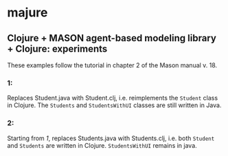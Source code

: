 majure
====

## Clojure + MASON agent-based modeling library + Clojure: experiments 

These examples follow the tutorial in chapter 2 of the Mason manual v.
18.

### 1:

Replaces Student.java with Student.clj, i.e. reimplements the `Student`
class in Clojure.  The `Students` and `StudentsWithUI` classes are
still written in Java.

### 2:

Starting from *1*, replaces Students.java with Students.clj, i.e. both
`Student` and `Students` are written in Clojure.  `StudentsWithUI`
remains in java.
